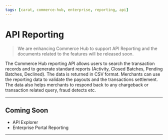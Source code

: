 ```yaml
---
tags: [carat, commerce-hub, enterprise, reporting, api]
---
```


# API Reporting

<!-- theme: danger -->
>We are enhancing Commerce Hub to support API Reporting and the documents related to the features will be released soon.

The Commerce Hub reporting API allows users to search the transaction records and to generate standard reports (Activity, Closed Batches, Pending Batches, Declined). The data is returned in CSV format. Merchants can use the reporting data to validate the payouts and the transactions settlement. The data also helps merchants to respond back to any chargeback or transaction related query, fraud detects etc.

---

## Coming Soon
- API Explorer
- Enterprise Portal Reporting

---
